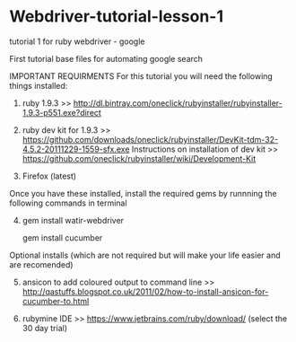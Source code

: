 # Webdriver-tutorial-lesson-1
tutorial 1 for ruby webdriver - google


First tutorial base files for automating google search


IMPORTANT REQUIRMENTS
For this tutorial you will need the following things installed:

1. ruby 1.9.3 >> http://dl.bintray.com/oneclick/rubyinstaller/rubyinstaller-1.9.3-p551.exe?direct

2. ruby dev kit for 1.9.3 >> https://github.com/downloads/oneclick/rubyinstaller/DevKit-tdm-32-4.5.2-20111229-1559-sfx.exe 
   Instructions on installation of dev kit >> https://github.com/oneclick/rubyinstaller/wiki/Development-Kit

3. Firefox (latest)

Once you have these installed, install the required gems by runnning the following commands in terminal 

4. gem install watir-webdriver
   
   gem install cucumber
   

Optional installs (which are not required but will make your life easier and are recomended)

5. ansicon to add coloured output to command line >> http://qastuffs.blogspot.co.uk/2011/02/how-to-install-ansicon-for-cucumber-to.html

6. rubymine IDE >> https://www.jetbrains.com/ruby/download/  (select the 30 day trial) 
